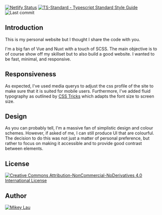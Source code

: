 [![Netlify Status](https://api.netlify.com/api/v1/badges/34e9e4f8-e6a0-48e1-bceb-59f6c4b473c9/deploy-status)](https://app.netlify.com/sites/mikeylau/deploys)
[![TS-Standard - Typescript Standard Style Guide](https://badgen.net/badge/code%20style/ts-standard/blue?icon=typescript)](https://github.com/standard/ts-standard)
![Last commit](https://img.shields.io/github/last-commit/MikeyJL/mikey-lau)

## Introduction

This is my personal website but I thought I share the code with you.

I'm a big fan of Vue and Nuxt with a touch of SCSS. The main objective is to of course show off my skillset but to also build a good website. I wanted to be fast, minimal, and responsive.

## Responsiveness

As expected, I've used media querys to adjust the css profile of the site to make sure that it is suited for mobile users. Furthermore, I've added fluid typography as outlined by [CSS Tricks](https://css-tricks.com/snippets/css/fluid-typography/) which adapts the font size to screen size.

## Design

As you can probably tell, I'm a massive fan of simplistic design and colour schemes. However, if asked of me, I can still produce UI that are colourful. The decision to do this was not just a matter of personal preference, but rather to focus on making it accessible and to provide good contrast between elements.

## License

[![Creative Commons Attribution-NonCommercial-NoDerivatives 4.0 International License](https://i.creativecommons.org/l/by-nc-nd/4.0/88x31.png)](http://creativecommons.org/licenses/by-nc-nd/4.0/)

## Author

[![Mikey Lau](https://res.cloudinary.com/dqzwrwyzn/image/upload/v1631438979/team/mikey_phbixs.png)](https://github.com/MikeyJL)
